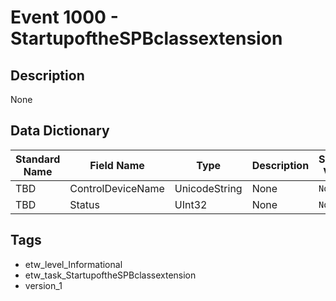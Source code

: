 # Event 1000 - StartupoftheSPBclassextension

## Description
None

## Data Dictionary
|Standard Name|Field Name|Type|Description|Sample Value|
|---|---|---|---|---|
|TBD|ControlDeviceName|UnicodeString|None|`None`|
|TBD|Status|UInt32|None|`None`|

## Tags
* etw_level_Informational
* etw_task_StartupoftheSPBclassextension
* version_1